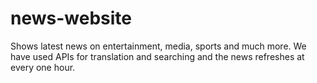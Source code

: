 # news-website
Shows latest news on entertainment, media, sports and much more. We have used APIs for translation and searching and the news refreshes at every one hour.
